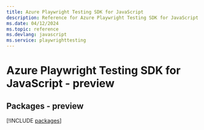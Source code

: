 ```yaml
---
title: Azure Playwright Testing SDK for JavaScript
description: Reference for Azure Playwright Testing SDK for JavaScript
ms.date: 04/12/2024
ms.topic: reference
ms.devlang: javascript
ms.service: playwrighttesting
---
```

# Azure Playwright Testing SDK for JavaScript - preview
## Packages - preview
[!INCLUDE [packages](playwright-testing-index.md)]